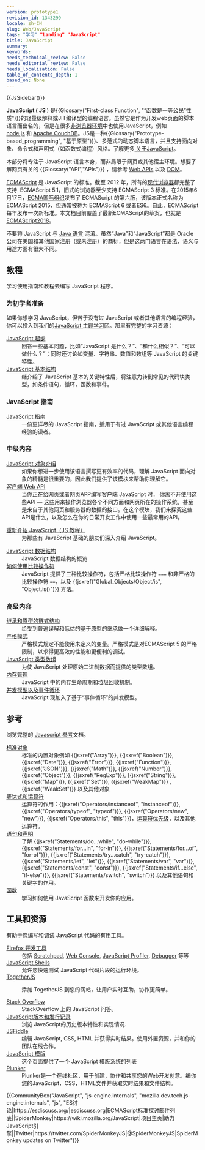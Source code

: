 ```yaml
---
version: prototype1
revision_id: 1343299
locale: zh-CN
slug: Web/JavaScript
tags: "学习" "Landing" "JavaScript"
title: JavaScript
summary: 
keywords: 
needs_technical_review: False
needs_editorial_review: False
needs_localization: False
table_of_contents_depth: 1
based_on: None
---
```

<div>{{JsSidebar()}}</div>

<div class="summary">
<p><strong>JavaScript&nbsp;(&nbsp;</strong><strong>JS&nbsp;</strong>) 是{{Glossary("First-class Function", "“函数是一等公民”性质")}}的轻量级解释或JIT编译型的编程语言。虽然它是作为开发web页面的脚本语言而出名的，但是在很多<a class="external" href="https://en.wikipedia.org/wiki/JavaScript#Uses_outside_Web_pages">非浏览器环境</a>中也使用JavaScript，例如 <a class="external" href="https://nodejs.org/">node.js</a>&nbsp;和&nbsp;<a class="external" href="https://couchdb.apache.org">Apache CouchDB</a>。JS是一种{{Glossary("Prototype-based_programming", "基于原型")}}、多范式的动态脚本语言，并且支持面向对象、命令式和声明式（如函数式编程）风格。了解更多<a href="https://developer.mozilla.org/zh-CN/docs/Web/JavaScript/About_JavaScript">&nbsp;关于JavaScript</a>。</p>
</div>

<p>本部分将专注于 JavaScript 语言本身，而非局限于网页或其他宿主环境。想要了解网页有关的 {{Glossary("API","APIs")}}&nbsp;，请参考 <a href="/zh-CN/docs/Web/API">Web APIs</a>&nbsp;以及 <a href="/zh-CN/docs/Glossary/DOM">DOM</a>。</p>

<p><a href="/zh-CN/docs/Web/JavaScript/Language_Resources">ECMAScript</a>&nbsp;是&nbsp;JavaScript 的标准。截至 2012 年，所有的<a href="https://kangax.github.io/compat-table/es5/">现代浏览器</a>都完整了支持&nbsp; ECMAScript 5.1，旧式的浏览器至少支持 ECMAScript 3 标准。在2015年6月17日，<a href="https://www.ecma-international.org">ECMA国际组织</a>发布了 ECMAScript 的第六版，该版本正式名称为ECMAScript 2015，但通常被称为 ECMAScript 6 或者ES6。自此，ECMAScript每年发布一次新标准。本文档目前覆盖了最新ECMAScript的草案，也就是<a href="https://tc39.github.io/ecma262/">ECMAScript2018</a>。</p>

<p>不要将 JavaScript 与&nbsp;<a href="https://en.wikipedia.org/wiki/Java_(programming_language)">Java 语言</a>&nbsp;混淆。虽然“Java”和“JavaScript”都是&nbsp;Oracle 公司在美国和其他国家注册（或未注册）的商标，但是这两门语言在语法、语义与用途方面有很大不同。</p>

<div class="column-container">
<div class="column-half">
<h2 id="教程">教程</h2>

<p>学习使用指南和教程去编写 JavaScript 程序。</p>

<h3 id="为初学者准备">为初学者准备</h3>

<p>如果你想学习 JavaScript，但苦于没有过 JavaScript 或者其他语言的编程经验，你可以投入到我们的<a href="/zh-CN/docs/Learn/JavaScript">JavaScript 主题学习区</a>。那里有完整的学习资源：</p>

<dl>
 <dt><a href="/zh-CN/docs/Learn/JavaScript/First_steps">JavaScript 起步</a></dt>
 <dd>回答一些基本问题，比如“JavaScript 是什么？”、“和什么相似？”、“可以做什么？”；同时还讨论如变量、字符串、数值和数组等 JavaScript 的关键特性。</dd>
 <dt><a href="/zh-CN/docs/Learn/JavaScript/Building_blocks">JavaScript 基本结构</a></dt>
 <dd>继介绍了 JavaScript 基本的关键特性后，将注意力转到常见的代码块类型，如条件语句，循环，函数和事件。</dd>
</dl>

<h3 id="JavaScript_指南">JavaScript 指南</h3>

<dl>
 <dt><a href="https://developer.mozilla.org/zh-CN/docs/Web/JavaScript/Guide">JavaScript 指南</a></dt>
 <dd>一份更详尽的 JavaScript 指南，适用于有过 JavaScript 或其他语言编程经验的读者。</dd>
</dl>

<h3 id="中级内容">中级内容</h3>

<dl>
 <dt><a href="/zh-CN/docs/Learn/JavaScript/Objects">JavaScript 对象介绍</a></dt>
 <dd>如果你想进一步使用该语言撰写更有效率的代码，理解 JavaScript 面向对象的精髓是很重要的，因此我们提供了该模块来帮助你理解它。</dd>
 <dt><a href="/zh-CN/docs/Learn/JavaScript/Client-side_web_APIs">客户端 Web API</a></dt>
 <dd>当你正在给网页或者网页APP编写客户端 JavaScript 时， 你离不开使用这些API&nbsp;— 这些用来操作浏览器各个不同方面和网页所在的操作系统，甚至是来自于其他网页和服务器的数据的接口。在这个模块，我们来探究这些API是什么，以及怎么在你的日常开发工作中使用一些最常用的API。</dd>
</dl>

<dl>
 <dt><a href="https://developer.mozilla.org/zh-CN/docs/Web/JavaScript/A_re-introduction_to_JavaScript">重新介绍 JavaScript（JS 教程）</a></dt>
 <dd>为那些有 JavaScript 基础的朋友们深入介绍 JavaScript。</dd>
</dl>

<dl>
 <dt><a href="https://developer.mozilla.org/zh-CN/docs/Web/JavaScript/Data_structures">JavaScript 数据结构</a></dt>
 <dd>JavaScript 数据结构的概览</dd>
 <dt><a href="https://developer.mozilla.org/zh-CN/docs/Web/JavaScript/Equality_comparisons_and_when_to_use_them">如何使用比较操作符</a></dt>
 <dd>JavaScript 提供了三种比较操作符，包括严格比较操作符 <code>===</code> 和非严格的比较操作符 <code>==</code>，以及&nbsp;{{jsxref("Global_Objects/Object/is", "Object.is()")}} 方法。</dd>
</dl>

<h3 id="高级内容">高级内容</h3>

<dl>
 <dt><a href="https://developer.mozilla.org/zh-CN/docs/Web/JavaScript/Guide/Inheritance_and_the_prototype_chain">继承和原型的链式结构</a></dt>
 <dd>给受到普遍误解和低估的基于原型的继承做一个详细解释。</dd>
 <dt><a href="/zh-CN/docs/Web/JavaScript/Reference/Strict_mode">严格模式</a></dt>
 <dd>严格模式规定不能使用未定义的变量。严格模式是对ECMAScript 5 的严格限制，以求得更高效的性能和更便利的调试。</dd>
 <dt><a href="https://developer.mozilla.org/zh-CN/docs/Web/JavaScript/Typed_arrays">JavaScript 类型数组</a></dt>
 <dd>为使 JavaScript 处理原始二进制数据而提供的类型数组。</dd>
 <dt><a href="https://developer.mozilla.org/zh-CN/docs/Web/JavaScript/Memory_Management">内存管理</a></dt>
 <dd>JavaScript 中的内存生命周期和垃圾回收机制。</dd>
 <dt><a href="https://developer.mozilla.org/zh-CN/docs/Web/JavaScript/EventLoop">并发模型以及事件循环</a></dt>
 <dd>JavaScript 现加入了基于“事件循环”的并发模型。</dd>
</dl>
</div>

<div class="column-half">
<h2 id="参考">参考</h2>

<p>浏览完整的&nbsp;<a href="/zh-CN/docs/Web/JavaScript/Reference">Javascript 参考</a>文档。</p>

<dl>
 <dt><a href="/zh-CN/docs/Web/JavaScript/Reference/Global_Objects">标准对象 </a></dt>
 <dd>标准的内置对象例如 {{jsxref("Array")}}, {{jsxref("Boolean")}}, {{jsxref("Date")}}, {{jsxref("Error")}}, {{jsxref("Function")}}, {{jsxref("JSON")}}, {{jsxref("Math")}}, {{jsxref("Number")}}, {{jsxref("Object")}}, {{jsxref("RegExp")}}, {{jsxref("String")}}, {{jsxref("Map")}}, {{jsxref("Set")}}, {{jsxref("WeakMap")}} , {{jsxref("WeakSet")}}&nbsp;以及其他对象</dd>
 <dt><a href="/zh-CN/docs/Web/JavaScript/Reference/Operators">表达式和运算符</a></dt>
 <dd>运算符的作用：{{jsxref("Operators/instanceof", "instanceof")}}, {{jsxref("Operators/typeof", "typeof")}}, {{jsxref("Operators/new", "new")}}, {{jsxref("Operators/this", "this")}}，<a href="/zh-CN/docs/Web/JavaScript/Reference/Operators/Operator_Precedence">运算符优先级</a>，以及其他运算符。</dd>
 <dt><a href="/zh-CN/docs/Web/JavaScript/Reference/Statements">语句和声明</a></dt>
 <dd>了解 {{jsxref("Statements/do...while", "do-while")}}, {{jsxref("Statements/for...in", "for-in")}}, {{jsxref("Statements/for...of", "for-of")}}, {{jsxref("Statements/try...catch", "try-catch")}}, {{jsxref("Statements/let", "let")}}, {{jsxref("Statements/var", "var")}}, {{jsxref("Statements/const", "const")}}, {{jsxref("Statements/if...else", "if-else")}}, {{jsxref("Statements/switch", "switch")}} 以及其他语句和关键字的作用。</dd>
 <dt><a href="https://developer.mozilla.org/zh-CN/docs/Web/JavaScript/Reference/Functions">函数</a></dt>
 <dd>学习如何使用 JavaScript 函数来开发你的应用。</dd>
</dl>

<h2 id="工具和资源">工具和资源</h2>

<p>有助于您编写和调试 JavaScript 代码的有用工具。</p>

<dl>
 <dt><a href="https://developer.mozilla.org/zh-CN/docs/Tools">Firefox 开发工具</a></dt>
 <dd>包括 <a href="/zh-CN/docs/Tools/Scratchpad">Scratchpad</a>, <a href="/zh-CN/docs/Tools/Web_Console">Web Console</a>, <a href="/zh-CN/docs/Tools/Profiler">JavaScript Profiler</a>, <a href="/zh-CN/docs/Tools/Debugger">Debugger</a> 等等</dd>
 <dt><a href="https://developer.mozilla.org/zh-CN/docs/JavaScript/shells">JavaScript Shells</a></dt>
 <dd>允许您快速测试 JavaScript 代码片段的运行环境。</dd>
 <dt><a href="https://togetherjs.com/">TogetherJS</a></dt>
 <dd>
 <p class="hero-header-text large">添加 TogetherJS 到您的网站，让用户实时互助，协作更简单。</p>
 </dd>
 <dt><a href="https://stackoverflow.com/questions/tagged/javascript">Stack Overflow</a></dt>
 <dd>StackOverflow 上的 JavaScript 问答。</dd>
 <dt><a href="/zh-CN/docs/Web/JavaScript/New_in_JavaScript">JavaScript版本和发行记录</a></dt>
 <dd>浏览 JavaScript的历史版本特性和实现情况.</dd>
 <dt><a href="https://jsfiddle.net/">JSFiddle</a></dt>
 <dd>编辑 JavaScript, CSS, HTML 并获得实时结果。使用外置资源，并和你的团队在线合作。</dd>
 <dt><a href="/en-US/docs/Web/JavaScript/JavaScript_templates">JavaScript&nbsp;模版</a></dt>
 <dd>这个页面提供了一个 JavaScript 模版系统的列表</dd>
 <dt><a href="https://plnkr.co/">Plunker</a></dt>
 <dd>Plunker是一个在线社区，用于创建，协作和共享您的Web开发创意。编你您的JavaScript，CSS，HTML文件并获取实时结果和文件结构。</dd>
</dl>
</div>
</div>

<p>{{CommunityBox("JavaScript", "js-engine.internals", "mozilla.dev.tech.js-engine.internals", "js", "ES讨论|https://esdiscuss.org/|esdiscuss.org|ECMAScript标准探讨邮件列表||SpiderMonkey|https://wiki.mozilla.org/JavaScript|项目主页|助力JavaScript引擎||Twitter|https://twitter.com/SpiderMonkeyJS|@SpiderMonkeyJS|SpiderMonkey updates on Twitter")}}</p>

